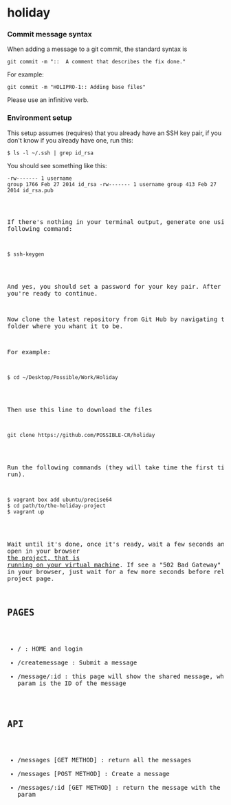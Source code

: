 holiday
=======

### Commit message syntax

When adding a message to a git commit, the standard syntax is

<pre><code>git commit -m "<JIRA ticket number>::  A comment that describes the fix done."</code></pre>

For example:
<pre><code>git commit -m "HOLIPRO-1:: Adding base files"</code></pre>
Please use an infinitive verb.

### Environment setup

This setup assumes (requires) that you already have an SSH key pair, if you don't know if you already have one, run this:
<pre><code>$ ls -l ~/.ssh | grep id_rsa</code></pre>

You should see something like this:
<code><pre>-rw-------  1 username  group    1766 Feb 27  2014 id_rsa
-rw-------  1 username  group     413 Feb 27  2014 id_rsa.pub<pre></code>

If there's nothing in your terminal output, generate one using the following command:
<pre><code>$ ssh-keygen</code></pre>

And yes, you should set a password for your key pair. After that, you're ready to continue. 

Now clone the latest repository from Git Hub by navigating to the folder where you whant it to be.

For example:

<pre><code>$ cd ~/Desktop/Possible/Work/Holiday</code></pre>

Then use this line to download the files
<pre><code>git clone https://github.com/POSSIBLE-CR/holiday</code></pre>

Run the following commands (they will take time the first time it's run).
<pre><code>$ vagrant box add ubuntu/precise64
$ cd path/to/the-holiday-project
$ vagrant up</code></pre>

Wait until it's done, once it's ready, wait a few seconds and then open in your browser <a href="http://192.168.168.168" target="_blank">the project, that is running on your virtual machine</a>. If see a "502 Bad Gateway" gateway in your browser, just wait for a few more seconds before reloading the project page.

## PAGES

- / : HOME and login
- /createmessage : Submit a message
- /message/:id : this page will show the shared message, where the id param is the ID of the message

## API

- /messages [GET METHOD] : return all the messages
- /messages [POST METHOD] : Create a message
- /messages/:id [GET METHOD] : return the message with the id param
